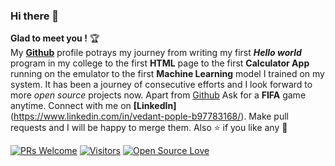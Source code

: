 ### Hi there 👋
**Glad to meet you !** :trophy: <br>
My [**Github**](https://github.com/vedantpople4/) profile potrays my journey from writing my first ***Hello world*** program in my college to the first **HTML** page to the first **Calculator App** running on the emulator to the first **Machine Learning** model I trained on my system. It has been a journey of consecutive efforts and I look forward to more *open source* projects now. Apart from [Github](https://github.com/vedantpople4/) Ask for a **FIFA** game anytime. Connect with me on **[LinkedIn]**(https://www.linkedin.com/in/vedant-pople-b97783168/). Make pull requests and I will be happy to merge them. Also :star: if you like any :hugs: 

[![PRs Welcome](https://img.shields.io/badge/PRs-welcome-brightgreen.svg?style=flat&logo=github)](https://github.com/vedantpople4/) [![Visitors](https://visitor-badge.glitch.me/badge?page_id=vinitshahdeo.visitor-badge)](https://github.com/vedantpople4/) [![Open Source Love](https://badges.frapsoft.com/os/v2/open-source.svg?v=103)](https://github.com/vedantpople4/)






